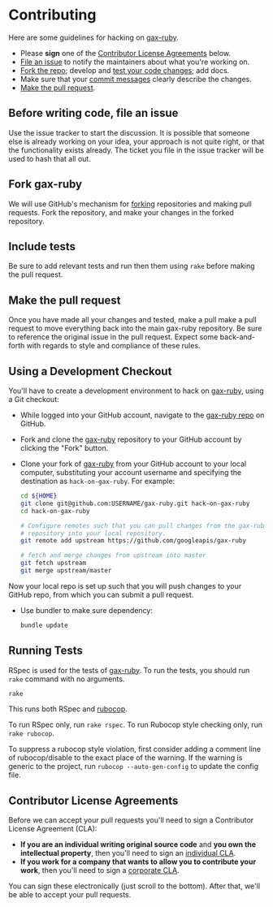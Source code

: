 Contributing
============

Here are some guidelines for hacking on [gax-ruby][].

-  Please **sign** one of the [Contributor License Agreements](#contributor-license-agreements) below.
-  [File an issue][] to notify the maintainers about what you're working on.
-  [Fork the repo][]; develop and [test your code changes](#running-tests); add docs.
-  Make sure that your [commit messages][] clearly describe the changes.
-  [Make the pull request](#make-the-pull-request).

[Fork the repo]: https://help.github.com/articles/fork-a-repo
[forking]: https://help.github.com/articles/fork-a-repo
[commit messages]: http://chris.beams.io/posts/git-commit/

[File an issue]: https://github.com/googleapis/gax-ruby/issues

Before writing code, file an issue
----------------------------------

Use the issue tracker to start the discussion. It is possible that someone else
is already working on your idea, your approach is not quite right, or that the
functionality exists already. The ticket you file in the issue tracker will be
used to hash that all out.

Fork gax-ruby
-------------------

We will use GitHub's mechanism for [forking][] repositories and making pull
requests. Fork the repository, and make your changes in the forked repository.

Include tests
-------------

Be sure to add relevant tests and run then them using `rake` before making the pull request.

Make the pull request
---------------------

Once you have made all your changes and tested, make a pull make a
pull request to move everything back into the main gax-ruby
repository. Be sure to reference the original issue in the pull
request.  Expect some back-and-forth with regards to style and
compliance of these rules.

Using a Development Checkout
----------------------------

You'll have to create a development environment to hack on
[gax-ruby][], using a Git checkout:

- While logged into your GitHub account, navigate to the [gax-ruby repo][] on GitHub.
- Fork and clone the [gax-ruby][] repository to your GitHub account
  by clicking the "Fork" button.
- Clone your fork of [gax-ruby][] from your GitHub account to your
  local computer, substituting your account username and specifying
  the destination as `hack-on-gax-ruby`. For example:

  ```bash
  cd ${HOME}
  git clone git@github.com:USERNAME/gax-ruby.git hack-on-gax-ruby
  cd hack-on-gax-ruby

  # Configure remotes such that you can pull changes from the gax-ruby
  # repository into your local repository.
  git remote add upstream https://github.com/googleapis/gax-ruby

  # fetch and merge changes from upstream into master
  git fetch upstream
  git merge upstream/master
  ```

Now your local repo is set up such that you will push changes to your
GitHub repo, from which you can submit a pull request.

- Use bundler to make sure dependency:

  ```bash
  bundle update
  ```

[gax-ruby]: https://github.com/googleapis/gax-ruby
[gax-ruby repo]: https://github.com/googleapis/gax-ruby


Running Tests
-------------

RSpec is used for the tests of [gax-ruby][]. To run the tests, you
should run `rake` command with no arguments.

```bash
rake
```

This runs both RSpec and [rubocop][].

[rubocop]: http://batsov.com/rubocop/

To run RSpec only, run `rake rspec`. To run Rubocop style checking only,
run `rake rubocop`.

To suppress a rubocop style violation, first consider adding a comment line
of rubocop/disable to the exact place of the warning. If the warning
is generic to the project, run `rubocop --auto-gen-config` to update
the config file.

Contributor License Agreements
------------------------------

Before we can accept your pull requests you'll need to sign a Contributor
License Agreement (CLA):

-   **If you are an individual writing original source code** and **you own
    the intellectual property**, then you'll need to sign an
    [individual CLA][].
-   **If you work for a company that wants to allow you to contribute your
    work**, then you'll need to sign a [corporate CLA][].

You can sign these electronically (just scroll to the bottom). After that,
we'll be able to accept your pull requests.

[individual CLA]: https://developers.google.com/open-source/cla/individual
[corporate CLA]: https://developers.google.com/open-source/cla/corporate
